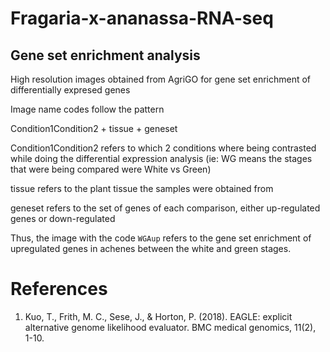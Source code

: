 # Fragaria-x-ananassa-RNA-seq

## Gene set enrichment analysis

High resolution images obtained from AgriGO for gene set enrichment of differentially expresed genes

Image name codes follow the pattern

Condition1Condition2 + tissue + geneset

Condition1Condition2 refers to which 2 conditions where being contrasted while doing the differential expression analysis (ie: WG means the stages that were being compared were White vs Green)

tissue refers to the plant tissue the samples were obtained from

geneset refers to the set of genes of each comparison, either up-regulated genes or down-regulated

Thus, the image with the code `WGAup` refers to the gene set enrichment of upregulated genes in achenes between the white and green stages.

# References

1. Kuo, T., Frith, M. C., Sese, J., & Horton, P. (2018). EAGLE: explicit alternative genome likelihood evaluator. BMC medical genomics, 11(2), 1-10.
